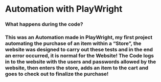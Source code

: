<h1>Automation with PlayWright</h1>

<h3>What happens during the code?<h3/>
<p>
This was an Automation made in PlayWright, my first project automating the purchase of an item within a “Store”, the website was designed to carry out these tests and in the end an error occurred, it is normal for the Website!
The Code logs in to the website with the users and passwords allowed by the website, then enters the store, adds an item to the cart and goes to check out to finalize the purchase!
</p>